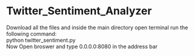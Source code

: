 # Twitter_Sentiment_Analyzer
Download all the files and inside the main directory open terminal run the following command:                     
python twitter_sentiment.py                           
Now Open broswer and type 0.0.0.0:8080 in the address bar
